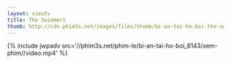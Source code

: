 ```yaml
---
layout: sieutv
title: The Swimmers
thumb: http://cdn.phim3s.net/images/films/thumb/bi-an-tai-ho-boi-the-swimmers-2014.jpg
---
```

{% include jwpadv src='//phim3s.net/phim-le/bi-an-tai-ho-boi_8143/xem-phim//video.mp4' %}